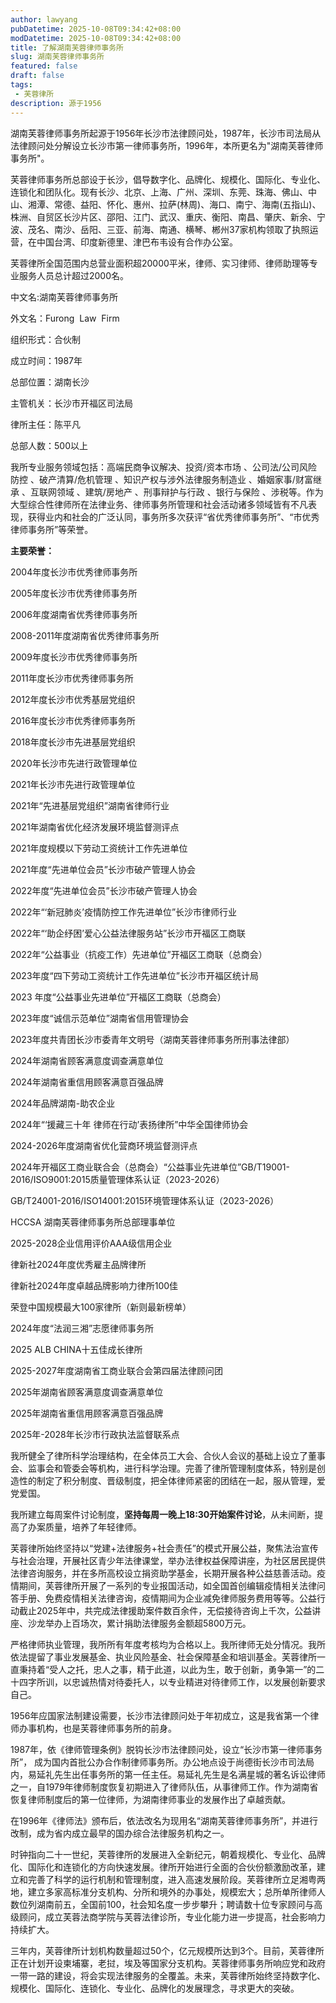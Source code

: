 ```yaml
---
author: lawyang
pubDatetime: 2025-10-08T09:34:42+08:00
modDatetime: 2025-10-08T09:34:42+08:00
title: 了解湖南芙蓉律师事务所
slug: 湖南芙蓉律师事务所
featured: false
draft: false
tags: 
 - 芙蓉律所
description: 源于1956
---
```

湖南芙蓉律师事务所起源于1956年长沙市法律顾问处，1987年，长沙市司法局从法律顾问处分解设立长沙市第一律师事务所，1996年，本所更名为"湖南芙蓉律师事务所"。

芙蓉律师事务所总部设于长沙，倡导数字化、品牌化、规模化、国际化、专业化、连锁化和团队化。现有长沙、北京、上海、广州、深圳、东莞、珠海、佛山、中山、湘潭、常德、益阳、怀化、惠州、拉萨(林周)、海口、南宁、海南(五指山)、株洲、自贸区长沙片区、邵阳、江门、武汉、重庆、衡阳、南昌、肇庆、新余、宁波、茂名、南沙、岳阳、三亚、前海、南通、横琴、郴州37家机构领取了执照运营，在中国台湾、印度新德里、津巴布韦设有合作办公室。

芙蓉律所全国范围内总营业面积超20000平米，律师、实习律师、律师助理等专业服务人员总计超过2000名。

中文名:湖南芙蓉律师事务所

外文名：Furong  Law  Firm

组织形式：合伙制

成立时间：1987年

总部位置：湖南长沙

主管机关：长沙市开福区司法局

律所主任：陈平凡

总部人数：500以上

我所专业服务领域包括：高端民商争议解决、投资/资本市场 、公司法/公司风险防控 、破产清算/危机管理 、知识产权与涉外法律服务制造业 、婚姻家事/财富继承 、互联网领域 、建筑/房地产 、刑事辩护与行政 、银行与保险 、涉税等。作为大型综合性律师所在法律业务、律师事务所管理和社会活动诸多领域皆有不凡表现，获得业内和社会的广泛认同，事务所多次获评“省优秀律师事务所”、“市优秀律师事务所”等荣誉。

**主要荣誉：**

2004年度长沙市优秀律师事务所

2005年度长沙市优秀律师事务所

2006年度湖南省优秀律师事务所

2008-2011年度湖南省优秀律师事务所

2009年度长沙市优秀律师事务所

2011年度长沙市优秀律师事务所

2012年度长沙市优秀基层党组织

2016年度长沙市优秀律师事务所

2018年度长沙市先进基层党组织

2020年长沙市先进行政管理单位

2021年长沙市先进行政管理单位

2021年“先进基层党组织”湖南省律师行业

2021年湖南省优化经济发展环境监督测评点

2021年度规模以下劳动工资统计工作先进单位

2021年度“先进单位会员”长沙市破产管理人协会

2022年度“先进单位会员”长沙市破产管理人协会

2022年“‘新冠肺炎’疫情防控工作先进单位”长沙市律师行业

2022年“‘助企纾困’爱心公益法律服务站”长沙市开福区工商联

2022年“公益事业（抗疫工作）先进单位”开福区工商联（总商会）

2023年度“四下劳动工资统计工作先进单位”长沙市开福区统计局

2023 年度“公益事业先进单位”开福区工商联（总商会）

2023年度“诚信示范单位”湖南省信用管理协会

2023年度共青团长沙市委青年文明号（湖南芙蓉律师事务所刑事法律部）

2024年湖南省顾客满意度调查满意单位

2024年湖南省重信用顾客满意百强品牌

2024年品牌湖南-助农企业

2024年“‘援藏三十年 律师在行动’表扬律所”中华全国律师协会

2024-2026年度湖南省优化营商环境监督测评点

2024年开福区工商业联合会（总商会）“公益事业先进单位”GB/T19001-2016/ISO9001:2015质量管理体系认证（2023-2026）

GB/T24001-2016/ISO14001:2015环境管理体系认证（2023-2026）

HCCSA 湖南芙蓉律师事务所总部理事单位

2025-2028企业信用评价AAA级信用企业

律新社2024年度优秀雇主品牌律所

律新社2024年度卓越品牌影响力律所100佳

荣登中国规模最大100家律所（新则最新榜单）

2024年度“法润三湘”志愿律师事务所

2025 ALB CHINA十五佳成长律所

2025-2027年度湖南省工商业联合会第四届法律顾问团

2025年湖南省顾客满意度调查满意单位

2025年湖南省重信用顾客满意百强品牌

2025年-2028年长沙市行政执法监督联系点

我所健全了律所科学治理结构，在全体员工大会、合伙人会议的基础上设立了董事会、监事会和管委会等机构，进行科学治理。完善了律所管理制度体系，特别是创造性的制定了积分制度、晋级制度，把全体律师紧密的团结在一起，服从管理，爱党爱国。

我所建立每周案件讨论制度，**坚持每周一晚上18:30开始案件讨论**，从未间断，提高了办案质量，培养了年轻律师。

芙蓉律所始终坚持以“党建+法律服务+社会责任”的模式开展公益，聚焦法治宣传与社会治理，开展社区青少年法律课堂，举办法律权益保障讲座，为社区居民提供法律咨询服务，并在多所高校设立捐资助学基金，长期开展各种公益慈善活动。疫情期间，芙蓉律所开展了一系列的专业报国活动，如全国首创编辑疫情相关法律问答手册、免费疫情相关法律咨询，疫情期间为企业减免律师服务费用等等。公益行动截止2025年中，共完成法律援助案件数百余件，无偿接待咨询上千次，公益讲座、沙龙举办上百场次，累计捐助法律服务金额超5800万元。

严格律师执业管理，我所所有年度考核均为合格以上。我所律师无处分情况。我所依法提留了事业发展基金、执业风险基金、社会保障基金和培训基金。芙蓉律所一直秉持着“受人之托，忠人之事，精于此道，以此为生，敢于创新，勇争第一”的二十四字所训，以忠诚热情对待委托人，以专业精进对待律师工作，以发展创新要求自己。

1956年应国家法制建设需要，长沙市法律顾问处于年初成立，这是我省第一个律师办事机构，也是芙蓉律师事务所的前身。

1987年，依《律师管理条例》脱钩长沙市法律顾问处，设立“长沙市第一律师事务所”， 成为国内首批公办合作制律师事务所。办公地点设于尚德街长沙市司法局内，易延礼先生出任事务所的第一任主任。易延礼先生是名满星城的著名诉讼律师之一，自1979年律师制度恢复初期进入了律师队伍，从事律师工作。作为湖南省恢复律师制度后的第一位律师，为湖南律师事业的发展作出了卓越贡献。

在1996年《律师法》颁布后，依法改名为现用名“湖南芙蓉律师事务所”，并进行改制，成为省内成立最早的国办综合法律服务机构之一。

时钟指向二十一世纪，芙蓉律所的发展进入全新纪元，朝着规模化、专业化、品牌化、国际化和连锁化的方向快速发展。律所开始进行全面的合伙份额激励改革，建立和完善了科学的运行机制和管理制度，进入高速发展阶段。芙蓉律所立足湘粤两地，建立多家高标准分支机构、分所和境外的办事处，规模宏大；总所单所律师人数位列湖南前五，全国前100，社会知名度一步步攀升；聘请数十位专家顾问与高级顾问，成立芙蓉法商学院与芙蓉法律诊所，专业化能力进一步提高，社会影响力持续扩大。

三年内，芙蓉律所计划机构数量超过50个，亿元规模所达到3个。目前，芙蓉律所正在计划开设柬埔寨，老挝，埃及等国家分支机构。芙蓉律师事务所响应党和政府一带一路的建设，将会实现法律服务的全覆盖。未来，芙蓉律所始终坚持数字化、规模化、国际化、连锁化、专业化、品牌化的发展理念，寻求更大的突破。